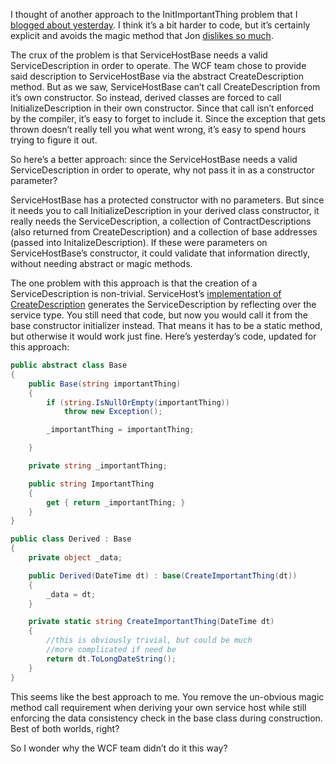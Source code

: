 I thought of another approach to the InitImportantThing problem that I
[blogged about
yesterday](http://devhawk.net/2007/08/08/calling-initimportantthing/).
I think it’s a bit harder to code, but it’s certainly explicit and
avoids the magic method that Jon [dislikes so
much](http://www.masteringbiztalk.com/blogs/jon/PermaLink,guid,fa3c471d-a0f5-4790-a1b7-1fc374df651b.aspx).

The crux of the problem is that ServiceHostBase needs a valid
ServiceDescription in order to operate. The WCF team chose to provide
said description to ServiceHostBase via the abstract CreateDescription
method. But as we saw, ServiceHostBase can’t call CreateDescription from
it’s own constructor. So instead, derived classes are forced to call
InitializeDescription in their own constructor. Since that call isn’t
enforced by the compiler, it’s easy to forget to include it. Since the
exception that gets thrown doesn’t really tell you what went wrong, it’s
easy to spend hours trying to figure it out.

So here’s a better approach: since the ServiceHostBase needs a valid
ServiceDescription in order to operate, why not pass it in as a
constructor parameter?

ServiceHostBase has a protected constructor with no parameters. But
since it needs you to call InitializeDescription in your derived class
constructor, it really needs the ServiceDescription, a collection of
ContractDescriptions (also returned from CreateDescription) and a
collection of base addresses (passed into InitalizeDescription). If
these were parameters on ServiceHostBase’s constructor, it could
validate that information directly, without needing abstract or magic
methods.

The one problem with this approach is that the creation of a
ServiceDescription is non-trivial. ServiceHost’s [implementation of
CreateDescription](http://referencesource.microsoft.com/#System.ServiceModel/System/ServiceModel/ServiceHost.cs,1943)
generates the ServiceDescription by reflecting over the service type.
You still need that code, but now you would call it from the base
constructor initializer instead. That means it has to be a static
method, but otherwise it would work just fine. Here’s yesterday’s code,
updated for this approach:

``` csharp
public abstract class Base
{
    public Base(string importantThing)
    {
        if (string.IsNullOrEmpty(importantThing))
            throw new Exception();

        _importantThing = importantThing;

    }

    private string _importantThing;

    public string ImportantThing  
    {  
        get { return _importantThing; }  
    }
}

public class Derived : Base
{
    private object _data;

    public Derived(DateTime dt) : base(CreateImportantThing(dt))
    {
        _data = dt;
    }

    private static string CreateImportantThing(DateTime dt)
    {
        //this is obviously trivial, but could be much
        //more complicated if need be
        return dt.ToLongDateString();
    }
}
```

This seems like the best approach to me. You remove the un-obvious magic
method call requirement when deriving your own service host while still
enforcing the data consistency check in the base class during
construction. Best of both worlds, right?

So I wonder why the WCF team didn’t do it this way? 
